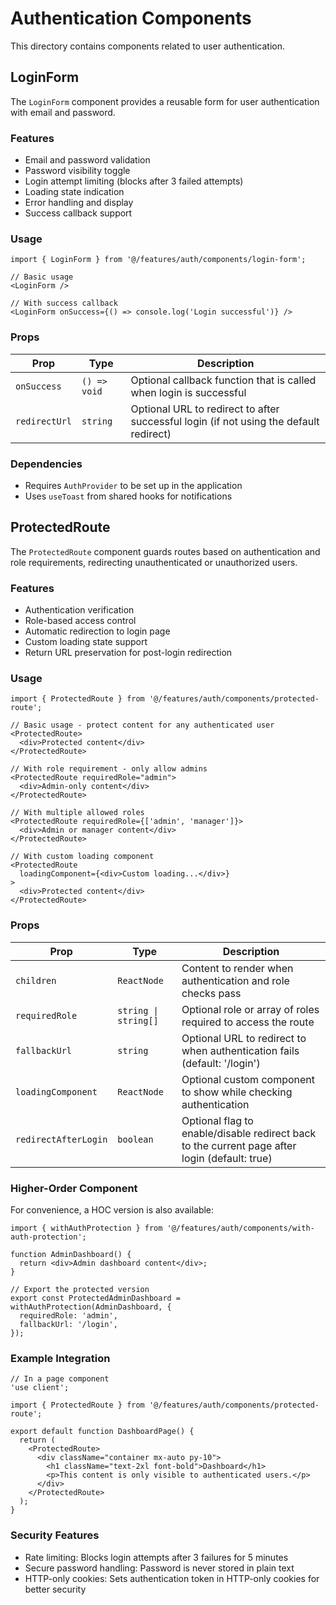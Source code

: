 # Authentication Components

This directory contains components related to user authentication.

## LoginForm

The `LoginForm` component provides a reusable form for user authentication with email and password.

### Features

- Email and password validation
- Password visibility toggle
- Login attempt limiting (blocks after 3 failed attempts)
- Loading state indication
- Error handling and display
- Success callback support

### Usage

```tsx
import { LoginForm } from '@/features/auth/components/login-form';

// Basic usage
<LoginForm />

// With success callback
<LoginForm onSuccess={() => console.log('Login successful')} />
```

### Props

| Prop | Type | Description |
|------|------|-------------|
| `onSuccess` | `() => void` | Optional callback function that is called when login is successful |
| `redirectUrl` | `string` | Optional URL to redirect to after successful login (if not using the default redirect) |

### Dependencies

- Requires `AuthProvider` to be set up in the application
- Uses `useToast` from shared hooks for notifications

## ProtectedRoute

The `ProtectedRoute` component guards routes based on authentication and role requirements, redirecting unauthenticated or unauthorized users.

### Features

- Authentication verification
- Role-based access control
- Automatic redirection to login page
- Custom loading state support
- Return URL preservation for post-login redirection

### Usage

```tsx
import { ProtectedRoute } from '@/features/auth/components/protected-route';

// Basic usage - protect content for any authenticated user
<ProtectedRoute>
  <div>Protected content</div>
</ProtectedRoute>

// With role requirement - only allow admins
<ProtectedRoute requiredRole="admin">
  <div>Admin-only content</div>
</ProtectedRoute>

// With multiple allowed roles
<ProtectedRoute requiredRole={['admin', 'manager']}>
  <div>Admin or manager content</div>
</ProtectedRoute>

// With custom loading component
<ProtectedRoute
  loadingComponent={<div>Custom loading...</div>}
>
  <div>Protected content</div>
</ProtectedRoute>
```

### Props

| Prop | Type | Description |
|------|------|-------------|
| `children` | `ReactNode` | Content to render when authentication and role checks pass |
| `requiredRole` | `string \| string[]` | Optional role or array of roles required to access the route |
| `fallbackUrl` | `string` | Optional URL to redirect to when authentication fails (default: '/login') |
| `loadingComponent` | `ReactNode` | Optional custom component to show while checking authentication |
| `redirectAfterLogin` | `boolean` | Optional flag to enable/disable redirect back to the current page after login (default: true) |

### Higher-Order Component

For convenience, a HOC version is also available:

```tsx
import { withAuthProtection } from '@/features/auth/components/with-auth-protection';

function AdminDashboard() {
  return <div>Admin dashboard content</div>;
}

// Export the protected version
export const ProtectedAdminDashboard = withAuthProtection(AdminDashboard, {
  requiredRole: 'admin',
  fallbackUrl: '/login',
});
```

### Example Integration

```tsx
// In a page component
'use client';

import { ProtectedRoute } from '@/features/auth/components/protected-route';

export default function DashboardPage() {
  return (
    <ProtectedRoute>
      <div className="container mx-auto py-10">
        <h1 className="text-2xl font-bold">Dashboard</h1>
        <p>This content is only visible to authenticated users.</p>
      </div>
    </ProtectedRoute>
  );
}
```

### Security Features

- Rate limiting: Blocks login attempts after 3 failures for 5 minutes
- Secure password handling: Password is never stored in plain text
- HTTP-only cookies: Sets authentication token in HTTP-only cookies for better security